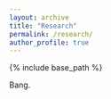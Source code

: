 ```yaml
---
layout: archive
title: "Research"
permalink: /research/
author_profile: true
---
```



{% include base_path %}

Bang.

